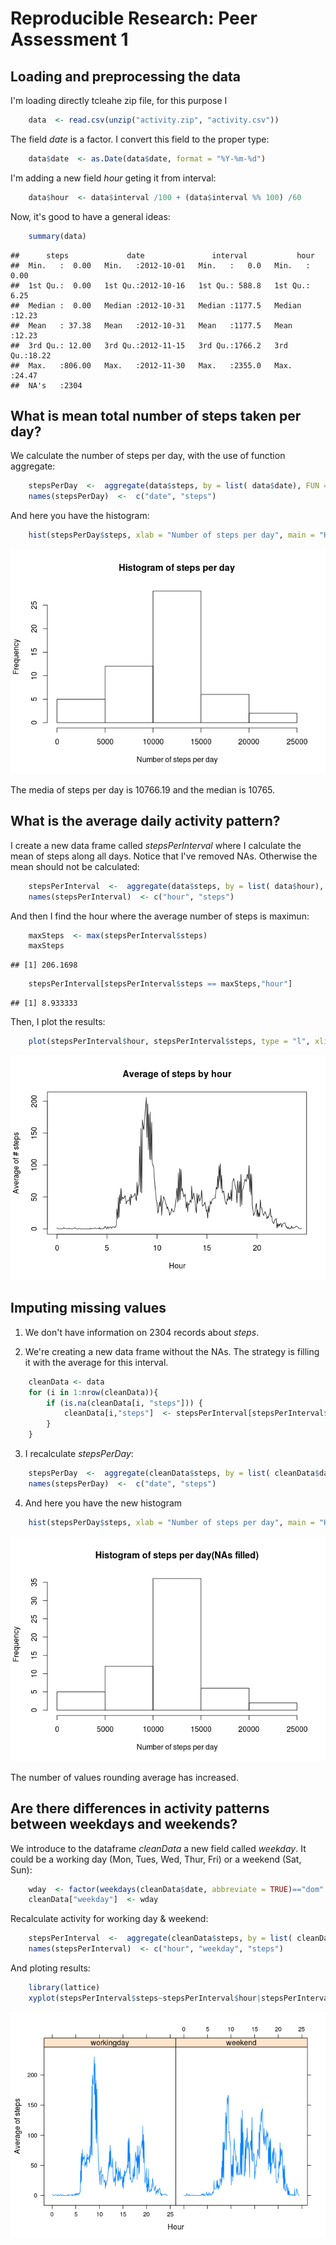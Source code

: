 # Reproducible Research: Peer Assessment 1


## Loading and preprocessing the data

I'm loading directly tcleahe zip file, for this purpose I 


```r
	data  <- read.csv(unzip("activity.zip", "activity.csv"))
```

The field *date* is a factor. I convert this field to the proper type:


```r
	data$date  <- as.Date(data$date, format = "%Y-%m-%d")
```

I'm adding a new field *hour* geting it from interval:

```r
	data$hour  <- data$interval /100 + (data$interval %% 100) /60
```

Now, it's good to have a general ideas:


```r
	summary(data)
```

```
##      steps             date               interval           hour      
##  Min.   :  0.00   Min.   :2012-10-01   Min.   :   0.0   Min.   : 0.00  
##  1st Qu.:  0.00   1st Qu.:2012-10-16   1st Qu.: 588.8   1st Qu.: 6.25  
##  Median :  0.00   Median :2012-10-31   Median :1177.5   Median :12.23  
##  Mean   : 37.38   Mean   :2012-10-31   Mean   :1177.5   Mean   :12.23  
##  3rd Qu.: 12.00   3rd Qu.:2012-11-15   3rd Qu.:1766.2   3rd Qu.:18.22  
##  Max.   :806.00   Max.   :2012-11-30   Max.   :2355.0   Max.   :24.47  
##  NA's   :2304
```


## What is mean total number of steps taken per day?

We calculate the number of steps per day, with the use of function aggregate:


```r
	stepsPerDay  <-  aggregate(data$steps, by = list( data$date), FUN = sum)
	names(stepsPerDay)  <-  c("date", "steps")
```

And here you have the histogram:


```r
	hist(stepsPerDay$steps, xlab = "Number of steps per day", main = "Histogram of steps per day")
```

![](PA1_template_files/figure-html/unnamed-chunk-6-1.png) 

The media of steps per day is 10766.19 and the median is 10765.



## What is the average daily activity pattern?

I create a new data frame called *stepsPerInterval* where I calculate the mean of steps along all days. Notice that I've removed NAs. Otherwise the mean should not be calculated:


```r
	stepsPerInterval  <-  aggregate(data$steps, by = list( data$hour), FUN = mean, na.rm = TRUE)
	names(stepsPerInterval)  <- c("hour", "steps")
```

And then I find the hour where the average number of steps is maximun:

```r
	maxSteps  <- max(stepsPerInterval$steps)
	maxSteps
```

```
## [1] 206.1698
```

```r
	stepsPerInterval[stepsPerInterval$steps == maxSteps,"hour"]
```

```
## [1] 8.933333
```
Then, I plot the results:

```r
	plot(stepsPerInterval$hour, stepsPerInterval$steps, type = "l", xlim = c(0, 24), main = "Average of steps by hour", xlab = "Hour", ylab = "Average of # steps")
```

![](PA1_template_files/figure-html/unnamed-chunk-9-1.png) 

## Imputing missing values

1. We don't have information on 2304 records about *steps*.

2. We're creating a new data frame without the NAs. The strategy is filling it with the average for this interval.


```r
	cleanData <- data
	for (i in 1:nrow(cleanData)){
		if (is.na(cleanData[i, "steps"])) {
			cleanData[i,"steps"]  <- stepsPerInterval[stepsPerInterval$hour == cleanData[i, "hour"], "steps"]
		}
	}
```

3. I recalculate *stepsPerDay*:

```r
	stepsPerDay  <-  aggregate(cleanData$steps, by = list( cleanData$date), FUN = sum)
	names(stepsPerDay)  <-  c("date", "steps")
```
4. And here you have the new histogram


```r
	hist(stepsPerDay$steps, xlab = "Number of steps per day", main = "Histogram of steps per day(NAs filled)")
```

![](PA1_template_files/figure-html/unnamed-chunk-12-1.png) 

The number of values rounding average has increased.

## Are there differences in activity patterns between weekdays and weekends?

We introduce to the dataframe *cleanData* a new field called *weekday*. It could be a working day (Mon, Tues, Wed, Thur, Fri) or a weekend (Sat, Sun):


```r
	wday  <- factor(weekdays(cleanData$date, abbreviate = TRUE)=="dom" | weekdays(cleanData$date, abbreviate = TRUE)=="sáb", levels = c(FALSE, TRUE), labels = c("workingday", "weekend"))
	cleanData["weekday"]  <- wday
```

Recalculate activity for working day & weekend:

```r
	stepsPerInterval  <-  aggregate(cleanData$steps, by = list( cleanData$hour, cleanData$weekday), FUN = mean, na.rm = TRUE)
	names(stepsPerInterval)  <- c("hour", "weekday", "steps")
```

And ploting results:

```r
	library(lattice)
	xyplot(stepsPerInterval$steps~stepsPerInterval$hour|stepsPerInterval$weekday, xlab="Hour", ylab="Average of steps", type = "l")
```

![](PA1_template_files/figure-html/unnamed-chunk-15-1.png) 

